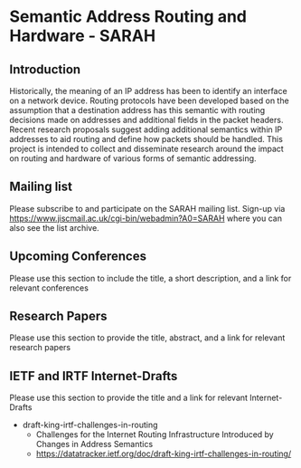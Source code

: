 # Semantic Address Routing and Hardware - SARAH

## Introduction
Historically, the meaning of an IP address has been to identify an interface on a network device. Routing protocols have been developed based on the assumption that a destination address has this semantic with routing decisions made on addresses and additional fields in the packet headers. Recent research proposals suggest adding additional semantics within IP addresses to aid routing and define how packets should be handled. This project is intended to collect and disseminate research around the impact on routing and hardware of various forms of semantic addressing.

## Mailing list
Please subscribe to and participate on the SARAH mailing list.
Sign-up via https://www.jiscmail.ac.uk/cgi-bin/webadmin?A0=SARAH where you can also see the list archive.

## Upcoming Conferences
Please use this section to include the title, a short description, and a link for relevant conferences

## Research Papers
Please use this section to provide the title, abstract, and a link for relevant research papers

## IETF and IRTF Internet-Drafts
Please use this section to provide the title and a link for relevant Internet-Drafts

* draft-king-irtf-challenges-in-routing
  * Challenges for the Internet Routing Infrastructure Introduced by Changes in Address Semantics
  * https://datatracker.ietf.org/doc/draft-king-irtf-challenges-in-routing/
